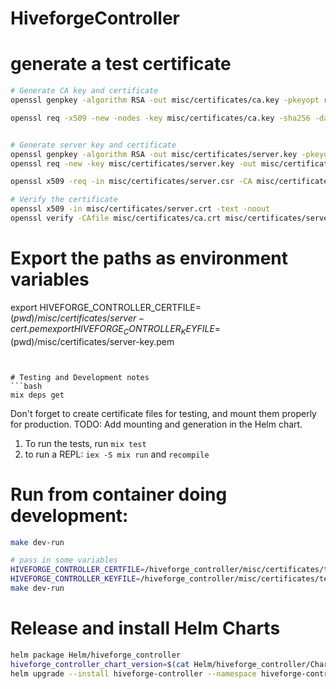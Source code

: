 # HiveforgeController


# generate a test certificate
```bash
# Generate CA key and certificate
openssl genpkey -algorithm RSA -out misc/certificates/ca.key -pkeyopt rsa_keygen_bits:2048

openssl req -x509 -new -nodes -key misc/certificates/ca.key -sha256 -days 365 -out misc/certificates/ca.crt -config misc/certificates/ca.conf


# Generate server key and certificate
openssl genpkey -algorithm RSA -out misc/certificates/server.key -pkeyopt rsa_keygen_bits:2048
openssl req -new -key misc/certificates/server.key -out misc/certificates/server.csr -config misc/certificates/server_csr.conf

openssl x509 -req -in misc/certificates/server.csr -CA misc/certificates/ca.crt -CAkey misc/certificates/ca.key -CAcreateserial -out misc/certificates/server.crt -days 365 -sha256 -extfile misc/certificates/server_csr.conf -extensions req_ext

# Verify the certificate
openssl x509 -in misc/certificates/server.crt -text -noout
openssl verify -CAfile misc/certificates/ca.crt misc/certificates/server.crt
```

# Export the paths as environment variables
export HIVEFORGE_CONTROLLER_CERTFILE=$(pwd)/misc/certificates/server-cert.pem
export HIVEFORGE_CONTROLLER_KEYFILE=$(pwd)/misc/certificates/server-key.pem
```


# Testing and Development notes
```bash
mix deps get
```
Don't forget to create certificate files for testing, and mount them properly for production. TODO: Add mounting and generation in the Helm chart.
1. To run the tests, run `mix test`
2. to run a REPL: `iex -S mix run` and `recompile`


# Run from container doing development:
```bash
make dev-run

# pass in some variables
HIVEFORGE_CONTROLLER_CERTFILE=/hiveforge_controller/misc/certificates/test-server-cert.pem \
HIVEFORGE_CONTROLLER_KEYFILE=/hiveforge_controller/misc/certificates/test-server-key.pem \
make dev-run
```


# Release and install Helm Charts
```bash
helm package Helm/hiveforge_controller
hiveforge_controller_chart_version=$(cat Helm/hiveforge_controller/Chart.yaml | grep version | awk '{print $2}')
helm upgrade --install hiveforge-controller --namespace hiveforge-controller hiveforge-controller-${hiveforge_controller_chart_version}.tgz --values values-example.yaml
```

